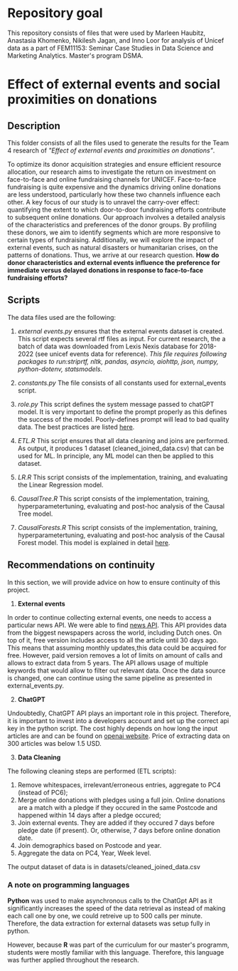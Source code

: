 # Repository goal
This repository consists of files that were used by Marleen Haubitz, Anastasia Khomenko, Nikilesh Jagan, and Inno Loor for analysis of Unicef data as a part of FEM11153: Seminar Case Studies in Data Science and Marketing Analytics. Master's program DSMA.

# Effect of external events and social proximities on donations

## Description

This folder consists of all the files used to generate the results for the Team 4 research of _"Effect of external events and proximities on donations"_. 

To optimize its donor acquisition strategies and ensure efficient resource allocation, our research aims to investigate the return on investment on face-to-face and online fundraising channels for UNICEF. Face-to-face fundraising is quite expensive and the dynamics driving online donations are less understood, particularly how these two channels influence each other. A key focus of our study is to unravel the carry-over effect: quantifying the extent to which door-to-door fundraising efforts contribute to subsequent online donations. 
Our approach involves a detailed analysis of the characteristics and preferences of the donor groups. By profiling these donors, we aim to identify segments which are more responsive to certain types of fundraising. Additionally, we will explore the impact of external events, such as natural disasters or humanitarian crises, on the patterns of donations. Thus, we arrive at our research question.
**How do donor characteristics and external events influence the preference for immediate versus delayed donations in response to face-to-face fundraising efforts?**


## Scripts

The data files used are the following:

1. _external events.py_ ensures that the external events dataset is created. This script expects several rtf files as input. For current research, the a batch of data was downloaded from Lexis Nexis database for 2018-2022 (see unicef events data for reference). _This file requires following packages to run:striprtf, nltk, pandas, asyncio, aiohttp, json, numpy, python-dotenv, statsmodels_. 

2. _constants.py_ The file consists of all constants used for external_events script.

3. _role.py_ This script defines the system message passed to chatGPT model. It is very important to define the prompt properly as this defines the success of the model. Poorly-defines prompt will lead to bad quality data. The best practices are listed [here](https://platform.openai.com/docs/guides/prompt-engineering/strategy-write-clear-instructions).

4. _ETL.R_ This script ensures that all data cleaning and joins are performed. As output, it produces 1 dataset (cleaned_joined_data.csv) that can be used for ML. In principle, any ML model can then be applied to this dataset.

5. _LR.R_ This script consists of the implementation, training, and evaluating the Linear Regression model.

5. _CausalTree.R_ This script consists of the implementation, training, hyperparametertuning, evaluating and post-hoc analysis of the Causal Tree model.

5. _CausalForests.R_ This script consists of the implementation, training, hyperparametertuning, evaluating and post-hoc analysis of the Causal Forest model. This model is explained in detail [here](https://towardsdatascience.com/causal-machine-learning-for-econometrics-causal-forests-5ab3aec825a7).


## Recommendations on continuity

In this section, we will provide advice on how to ensure continuity of this project.

1. **External events**

In order to continue collecting external events, one needs to access a particular news API. We were able to find [news API](https://newsapi.org/). This API provides data from the biggest newspapers across the world, including Dutch ones. On top of it, free version includes access to all the article until 30 days ago. This means that assuming monthly updates,this data could be acquired for free. However, paid version removes a lot of limits on amount of calls and allows to extract data from 5 years. The API allows usage of multiple keywords that would allow to filter out relevant data. Once the data source is changed, one can continue using the same pipeline as presented in external_events.py.

2. **ChatGPT**

Undoubtedly, ChatGPT API plays an important role in this project. Therefore, it is important to invest into a developers account and set up the correct api key in the python script. The cost highly depends on how long the input articles are and can be found on [openai website](https://openai.com/pricing). Price of extracting data on 300 articles was below 1.5 USD.

3. **Data Cleaning**

The following cleaning steps are performed (ETL scripts):

1. Remove whitespaces, irrelevant/erroneous entries, aggregate to PC4 (instead of PC6);
2. Merge online donations with pledges using a full join. Online donations are a match with a pledge if they occured in the same Postcode and happened within 14 days after a pledge occured;
3. Join external events. They are added if they occured 7 days before pledge date (if present). Or, otherwise, 7 days before online donation date.
4. Join demographics based on Postcode and year.
5. Aggregate the data on PC4, Year, Week level. 

The output dataset of data is in datasets/cleaned_joined_data.csv


### A note on programming languages

**Python** was used to make asynchronous calls to the ChatGpt API as it significantly increases the speed of the data retrieval as instead of making each call one by one, we could retreive up to 500 calls per minute. Therefore, the data extraction for external datasets was setup fully in python. 

However, because **R** was part of the curriculum for our master's programm, students were mostly familiar with this language. Therefore, this language was further applied throughout the research.

